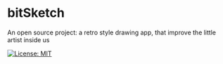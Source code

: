 # bitSketch
An open source project: a retro style drawing app, that improve the little artist inside us

[![License: MIT](https://img.shields.io/badge/License-MIT-yellow.svg)](https://opensource.org/licenses/MIT) 
